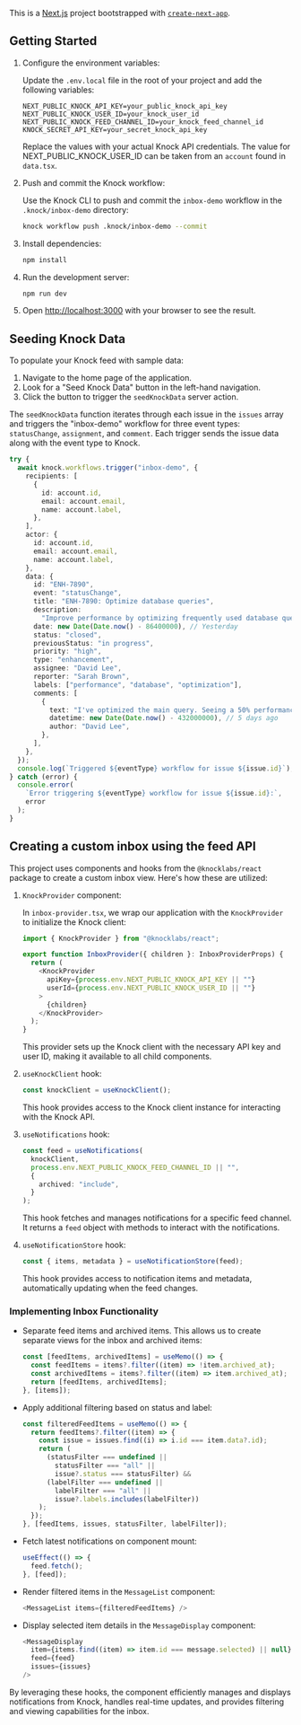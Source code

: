 This is a [Next.js](https://nextjs.org) project bootstrapped with [`create-next-app`](https://nextjs.org/docs/app/api-reference/cli/create-next-app).

## Getting Started

1. Configure the environment variables:

   Update the `.env.local` file in the root of your project and add the following variables:

   ```
   NEXT_PUBLIC_KNOCK_API_KEY=your_public_knock_api_key
   NEXT_PUBLIC_KNOCK_USER_ID=your_knock_user_id
   NEXT_PUBLIC_KNOCK_FEED_CHANNEL_ID=your_knock_feed_channel_id
   KNOCK_SECRET_API_KEY=your_secret_knock_api_key
   ```

   Replace the values with your actual Knock API credentials. The value for NEXT_PUBLIC_KNOCK_USER_ID can be taken from an `account` found in `data.tsx`.

2. Push and commit the Knock workflow:

   Use the Knock CLI to push and commit the `inbox-demo` workflow in the `.knock/inbox-demo` directory:

   ```bash
   knock workflow push .knock/inbox-demo --commit
   ```

3. Install dependencies:

   ```bash
   npm install
   ```

4. Run the development server:

   ```bash
   npm run dev
   ```

5. Open [http://localhost:3000](http://localhost:3000) with your browser to see the result.

## Seeding Knock Data

To populate your Knock feed with sample data:

1. Navigate to the home page of the application.
2. Look for a "Seed Knock Data" button in the left-hand navigation.
3. Click the button to trigger the `seedKnockData` server action.

The `seedKnockData` function iterates through each issue in the `issues` array and triggers the "inbox-demo" workflow for three event types: `statusChange`, `assignment`, and `comment`. Each trigger sends the issue data along with the event type to Knock.

```typescript
try {
  await knock.workflows.trigger("inbox-demo", {
    recipients: [
      {
        id: account.id,
        email: account.email,
        name: account.label,
      },
    ],
    actor: {
      id: account.id,
      email: account.email,
      name: account.label,
    },
    data: {
      id: "ENH-7890",
      event: "statusChange",
      title: "ENH-7890: Optimize database queries",
      description:
        "Improve performance by optimizing frequently used database queries",
      date: new Date(Date.now() - 86400000), // Yesterday
      status: "closed",
      previousStatus: "in progress",
      priority: "high",
      type: "enhancement",
      assignee: "David Lee",
      reporter: "Sarah Brown",
      labels: ["performance", "database", "optimization"],
      comments: [
        {
          text: "I've optimized the main query. Seeing a 50% performance improvement.",
          datetime: new Date(Date.now() - 432000000), // 5 days ago
          author: "David Lee",
        },
      ],
    },
  });
  console.log(`Triggered ${eventType} workflow for issue ${issue.id}`);
} catch (error) {
  console.error(
    `Error triggering ${eventType} workflow for issue ${issue.id}:`,
    error
  );
}
```

## Creating a custom inbox using the feed API

This project uses components and hooks from the `@knocklabs/react` package to create a custom inbox view. Here's how these are utilized:

1. `KnockProvider` component:

   In `inbox-provider.tsx`, we wrap our application with the `KnockProvider` to initialize the Knock client:

   ```typescript
   import { KnockProvider } from "@knocklabs/react";

   export function InboxProvider({ children }: InboxProviderProps) {
     return (
       <KnockProvider
         apiKey={process.env.NEXT_PUBLIC_KNOCK_API_KEY || ""}
         userId={process.env.NEXT_PUBLIC_KNOCK_USER_ID || ""}
       >
         {children}
       </KnockProvider>
     );
   }
   ```

   This provider sets up the Knock client with the necessary API key and user ID, making it available to all child components.

2. `useKnockClient` hook:

   ```typescript
   const knockClient = useKnockClient();
   ```

   This hook provides access to the Knock client instance for interacting with the Knock API.

3. `useNotifications` hook:

   ```typescript
   const feed = useNotifications(
     knockClient,
     process.env.NEXT_PUBLIC_KNOCK_FEED_CHANNEL_ID || "",
     {
       archived: "include",
     }
   );
   ```

   This hook fetches and manages notifications for a specific feed channel. It returns a `feed` object with methods to interact with the notifications.

4. `useNotificationStore` hook:
   ```typescript
   const { items, metadata } = useNotificationStore(feed);
   ```
   This hook provides access to notification items and metadata, automatically updating when the feed changes.

### Implementing Inbox Functionality

- Separate feed items and archived items. This allows us to create separate views for the inbox and archived items:

  ```typescript
  const [feedItems, archivedItems] = useMemo(() => {
    const feedItems = items?.filter((item) => !item.archived_at);
    const archivedItems = items?.filter((item) => item.archived_at);
    return [feedItems, archivedItems];
  }, [items]);
  ```

- Apply additional filtering based on status and label:

  ```typescript
  const filteredFeedItems = useMemo(() => {
    return feedItems?.filter((item) => {
      const issue = issues.find((i) => i.id === item.data?.id);
      return (
        (statusFilter === undefined ||
          statusFilter === "all" ||
          issue?.status === statusFilter) &&
        (labelFilter === undefined ||
          labelFilter === "all" ||
          issue?.labels.includes(labelFilter))
      );
    });
  }, [feedItems, issues, statusFilter, labelFilter]);
  ```

- Fetch latest notifications on component mount:

  ```typescript
  useEffect(() => {
    feed.fetch();
  }, [feed]);
  ```

- Render filtered items in the `MessageList` component:

  ```typescript
  <MessageList items={filteredFeedItems} />
  ```

- Display selected item details in the `MessageDisplay` component:
  ```typescript
  <MessageDisplay
    item={items.find((item) => item.id === message.selected) || null}
    feed={feed}
    issues={issues}
  />
  ```

By leveraging these hooks, the component efficiently manages and displays notifications from Knock, handles real-time updates, and provides filtering and viewing capabilities for the inbox.
